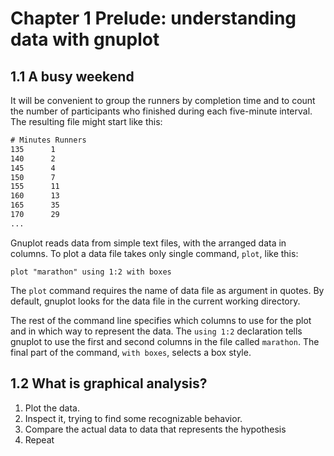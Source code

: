 # Chapter 1 Prelude: understanding data with gnuplot

## 1.1 A busy weekend

It will be convenient to group the runners by completion time and to count the
number of participants who finished during each five-minute interval. The resulting
file might start like this:

```txt
# Minutes Runners
135      1
140      2
145      4
150      7
155      11
160      13
165      35
170      29
...
```

Gnuplot reads data from simple text files, with the arranged data in columns. To plot
a data file takes only single command, `plot`, like this:

```gnuplot
plot "marathon" using 1:2 with boxes
```

The `plot` command requires the name of data file as argument in quotes. By default,
gnuplot looks for the data file in the current working directory.

The rest of the command line specifies which columns to use for the plot and in which
way to represent the data. The `using 1:2` declaration tells gnuplot to use the first
and second columns in the file called `marathon`. The final part of the command,
`with boxes`, selects a box style.

## 1.2 What is graphical analysis?

1. Plot the data.
2. Inspect it, trying to find some recognizable behavior.
3. Compare the actual data to data that represents the hypothesis
4. Repeat
